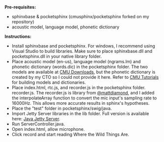 <b>Pre-requisites:</b>
- sphinxbase & pocketsphinx (cmusphinx/pocketsphinx forked on my repository)
- acoustic model, language model, phonetic dictionary

<b>Instructions:</b>
- Install sphinxbase and pocketsphinx. For windows, I recommend using Visual Studio to build libraries. Make sure to place sphinxbase.dll and pocketsphinx.dll in your native library folder.
- Place acoustic model (en-us), language model (ngrams.lm) and phonetic dictionary (words.dic) in the pocketsphinx folder. The two models are available at <a href="https://cmusphinx.github.io/wiki/download/">CMU Downloads</a>, but the phonetic dictionary is created by my CTO so I could not provide it here. Refer to <a href="https://cmusphinx.github.io/wiki/tutorial/">CMU Tutorials</a> for building models and dictionaries.
- Place index.html, rtc.js, and recorder.js in the pocketsphinx folder. recorder.js. The recorder.js is library from <a href="https://github.com/mattdiamond">@mattdiamond</a>, and I added the interpolateArray function to convert the mic input's sampling rate to 16000Hz. This allows more accurate results in sphinx's hypotheses.
- Place the "test" folder in pocketsphinx/swig/java.
- Import Jetty Server libraries in the lib folder. Full version is available here: <a href="http://www.eclipse.org/jetty/download.html">Java Jetty Server</a>.
- Run ServerController.java.
- Open index.html, allow microphone.
- Click record and start reading Where the Wild Things Are.
